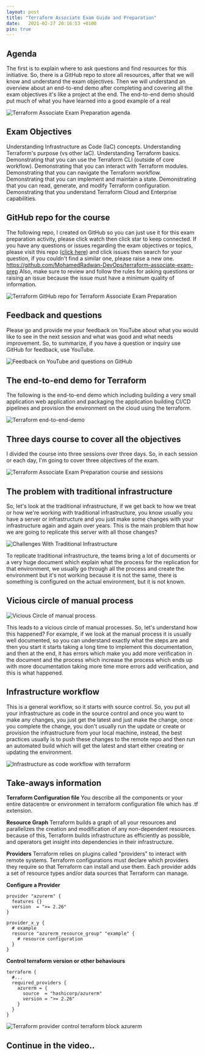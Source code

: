 ```yaml
---
layout: post
title: "Terraform Associate Exam Guide and Preparation"
date:   2021-02-27 20:16:53 +0100
pin: true
---
```


## Agenda

The first is to explain where to ask questions and find resources for this initiative. So, there is a GitHub repo to store all resources, after that we will know and understand the exam objectives. Then we will understand an overview about an end-to-end demo after completing and covering all the exam objectives it\'s like a project at the end. The end-to-end demo should put much of what you have learned into a good example of a real 

![Terraform Associate Exam Preparation agenda](/assets/img/2021/02/Terraform-Associate-Exam-Preparation-agenda-1024x577.png)
## Exam Objectives

Understanding Infrastructure as Code (IaC) concepts. Understanding Terraform\'s purpose (vs other IaC). Understanding Terraform basics. Demonstrating that you can use the Terraform CLI (outside of core workflow). Demonstrating that you can interact with Terraform modules. Demonstrating that you can navigate the Terraform workflow. Demonstrating that you can implement and maintain a state. Demonstrating that you can read, generate, and modify Terraform configuration. Demonstrating that you understand Terraform Cloud and Enterprise capabilities.

## GitHub repo for the course

The following repo, I created on GitHub so you can just use it for this exam preparation activity, please click watch then click star to keep connected. If you have any questions or issues regarding the exam objectives or topics, please visit this repo ([click here](https://github.com/MohamedRadwan-DevOps/terraform-associate-exam-prep)) and click issues then search for your question, if you couldn\'t find a similar one, please raise a new one.
<https://github.com/MohamedRadwan-DevOps/terraform-associate-exam-prep>
Also, make sure to review and follow the rules for asking questions or raising an issue because the issue must have a minimum quality of information.

![Terraform GitHub repo for Terraform Associate Exam Preparation](/assets/img/2021/02/Terraform-GitHub-repo-for-Terraform-Associate-Exam-Preparation-1024x573.png)

## Feedback and questions

Please go and provide me your feedback on YouTube about what you would like to see in the next session and what was good and what needs improvement. So, to summarize, if you have a question or inquiry use GitHub for feedback, use YouTube.

![Feedback on YouTube and questions on GitHub](/assets/img/2021/02/Feedback-on-YouTube-and-questions-on-GitHub-1024x572.png)

## The end-to-end demo for Terraform

The following is the end-to-end demo which including building a very small application web application and packaging the application building CI/CD pipelines and provision the environment on the cloud using the terraform.

![Terraform end-to-end-demo](/assets/img/2021/02/Terraform-end-to-end-demo-1024x575.png)

## Three days course to cover all the objectives

I divided the course into three sessions over three days. So, in each session or each day, I\'m going to cover three objectives of the exam.

![Terraform Associate Exam Preparation course and sessions](/assets/img/2021/02/Terraform-Associate-Exam-Preparation-course-and-sessions-1024x574.png)

## The problem with traditional infrastructure

So, let\'s look at the traditional infrastructure, if we get back to how we treat or how we\'re working with traditional infrastructure, you know usually you have a server or infrastructure and you just make some changes with your infrastructure again and again over years. This is the main problem that how we are going to replicate this server with all those changes?

![Challenges With Traditional Infrastructure](/assets/img/2021/02/Challenges-With-Traditional-Infrastructure-1024x571.png)

To replicate traditional infrastructure, the teams bring a lot of documents or a very huge document which explain what the process for the replication for that environment, we usually go through all the process and create the environment but it\'s not working because it is not the same, there is something is configured on the actual environment, but it is not known.

## Vicious circle of manual process

![Vicious Circle of manual process](/assets/img/2021/02/Vicious-Circle-of-manaual-process-1024x571.png)

This leads to a vicious circle of manual processes. So, let\'s understand how this happened? For example, if we look at the manual process it is usually well documented, so you can understand exactly what the steps are and then you start it starts taking a long time to implement this documentation, and then at the end, it has errors which make you add more verification in the document and the process which increase the process which ends up with more documentation taking more time more errors add verification, and this is what happened.

## Infrastructure workflow

This is a general workflow, so it starts with source control. So, you put all your infrastructure as code in the source control and once you want to make any changes, you just get the latest and just make the change, once you complete the change, you don\'t usually run the update or create or provision the infrastructure from your local machine, instead, the best practices usually is to push these changes to the remote repo and then run an automated build which will get the latest and start either creating or updating the environment.

![Infrastructure as code workflow with terraform](/assets/img/2021/02/Infrastructure-as-code-workflow-with-terraform-1024x572.png)

## Take-aways information

**Terraform Configuration file** You describe all the components or your entire datacentre or environment in terraform configuration file which has .tf extension.

**Resource Graph** Terraform builds a graph of all your resources and parallelizes the creation and modification of any non-dependent resources. because of this, Terraform builds infrastructure as efficiently as possible, and operators get insight into dependencies in their infrastructure.

**Providers** Terraform relies on plugins called "providers" to interact with remote systems. Terraform configurations must declare which providers they require so that Terraform can install and use them. Each provider adds a set of resource types and/or data sources that Terraform can manage.

**Configure a Provider** 

```hcl
provider "azurerm" {
  features {}
  version  = ">= 2.26"
}

provider_x_y {
  # example
  resource "azurerm_resource_group" "example" {
    # resource configuration
  }
}
```


**Control terraform version or other behaviours** 

```hcl
terraform {
  #...
  required_providers {
    azurerm = {
      source  = "hashicorp/azurerm"
      version = ">= 2.26"
    }
  }
}
```

![Terraform provider control terraform block azurerm](/assets/img/2021/02/Terraform-provider-control-terraform-block-azurerm-1024x576.png)

## Continue in the video..
